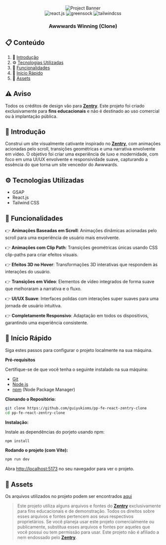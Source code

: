 <div align="center">
  <br />
      <img src="https://github.com/user-attachments/assets/ab600f24-f4d9-4cef-8f1e-3fd9194afb30" alt="Project Banner">
  <br />

  <div>
    <img src="https://img.shields.io/badge/-React_JS-black?style=for-the-badge&logoColor=white&logo=react&color=61DAFB" alt="react.js" />
    <img src="https://img.shields.io/badge/-GSAP-black?style=for-the-badge&logoColor=white&logo=greensock&color=88CE02" alt="greensock" />
    <img src="https://img.shields.io/badge/-Tailwind_CSS-black?style=for-the-badge&logoColor=white&logo=tailwindcss&color=06B6D4" alt="tailwindcss" />
  </div>

  <h3 align="center">Awwwards Winning (Clone)</h3>
</div>

## 📋 <a name="content">Conteúdo</a>

1. 🤖 [Introdução](#introducao)
2. ⚙️ [Tecnologias Utilizadas](#tech-stack)
3. 🔋 [Funcionalidades](#features)
4. 🤸 [Início Rápido](#quick-start)
5. 🔗 [Assets](#links)


## ⚠️ Aviso

Todos os créditos de design vão para **[Zentry](https://zentry.com/)**. Este projeto foi criado exclusivamente para **fins educacionais** e não é destinado ao uso comercial ou à implantação pública.


## <a name="introducao">🤖 Introdução</a>

Construi um site visualmente cativante inspirado no **[Zentry](https://zentry.com/)**, com animações acionadas pelo scroll, transições geométricas e uma narrativa envolvente em vídeo. O objetivo foi criar uma experiência de luxo e modernidade, com foco em uma UI/UX envolvente e responsividade suave, capturando a essência do que torna um site vencedor do Awwwards.

## <a name="tech-stack">⚙️ Tecnologias Utilizadas</a>

- GSAP
- React.js
- Tailwind CSS

## <a name="features">🔋 Funcionalidades</a>

👉 **Animações Baseadas em Scroll**: Animações dinâmicas acionadas pelo scroll para uma experiência de usuário mais envolvente.

👉 **Animações com Clip Path**: Transições geométricas únicas usando CSS clip-paths para criar efeitos visuais.

👉 **Efeitos 3D no Hover**: Transformações 3D interativas que respondem às interações do usuário.

👉 **Transições em Vídeo**: Elementos de vídeo integrados de forma suave que melhoraram a narrativa e o fluxo.

👉 **UI/UX Suave**: Interfaces polidas com interações super suaves para uma jornada de usuário intuitiva.

👉 **Completamente Responsivo**: Adaptação em todos os dispositivos, garantindo uma experiência consistente.

## <a name="quick-start">🤸 Início Rápido</a>

Siga estes passos para configurar o projeto localmente na sua máquina.

**Pré-requisitos**

Certifique-se de que você tenha o seguinte instalado na sua máquina:

- [Git](https://git-scm.com/)
- [Node.js](https://nodejs.org/)
- [npm](https://www.npmjs.com/) (Node Package Manager)

**Clonando o Repositório:**

```bash
git clone https://github.com/guiyukioms/pp-fe-react-zentry-clone
cd pp-fe-react-zentry-clone
```

**Instalação:**

Instale as dependências do porjeto usando npm:

```bash
npm install
```

**Rodando o projeto (com Vite):**

```bash
npm run dev
```

Abra [http://localhost:5173](http://localhost:5173) no seu navegador para ver o projeto.


## <a name="links">🔗 Assets</a>
Os arquivos utilizados no projeto podem ser encontrados [aqui](https://drive.google.com/file/d/1LFZil-mphcwEkctYoMvHh57CMWHbefkb/view?usp=sharing)
> Este projeto utiliza alguns arquivos e fontes do **[Zentry](https://zentry.com/)** exclusivamente para fins educacionais e de demonstração. Todos os direitos sobre esses arquivos e fontes pertencem aos seus respectivos proprietários. Se você planeja usar este projeto comercialmente ou publicamente, substitua esses arquivos e fontes por aqueles que você possui ou tem permissão para usar. Este projeto não é afiliado a nem endossado pelo **[Zentry](https://zentry.com/)**.
